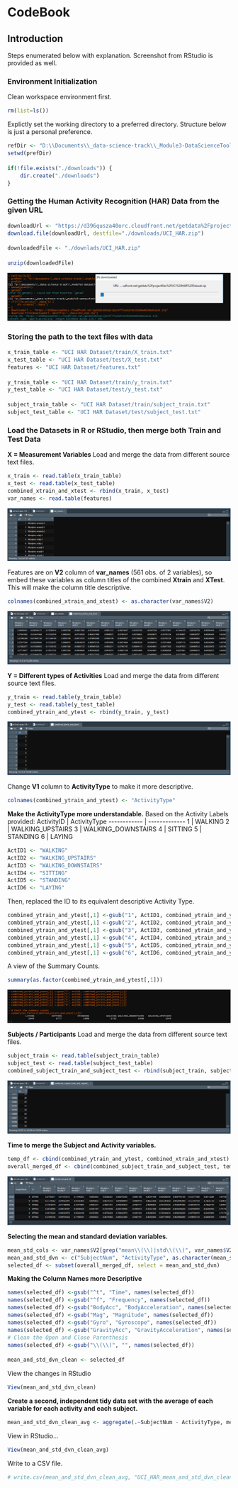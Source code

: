 # CodeBook
## Introduction
Steps enumerated below with explanation. Screenshot from RStudio is provided as well.

### Environment Initialization
Clean workspace environment first.
```R
rm(list=ls())
```

Explictly set the working directory to a preferred directory. Structure below is just a personal preference.
```R
refDir <- "D:\\Documents\\_data-science-track\\_Module3-DataScienceToolbox\\Week4\\peer-graded-assignment"
setwd(prefDir)

if(!file.exists("./downloads")) {
	dir.create("./downloads")
}
```

### Getting the Human Activity Recognition (HAR) Data from the given URL
```R
downloadUrl <- "https://d396qusza40orc.cloudfront.net/getdata%2Fprojectfiles%2FUCI%20HAR%20Dataset.zip"
download.file(downloadUrl, destfile="./downloads/UCI_HAR.zip")

downloadedFile <- "./downlads/UCI_HAR.zip"

unzip(downloadedFile)
```
![Downloading Zipfile in RStudio](https://github.com/coolnumber9/datasciencecoursera/blob/master/Getting_and_Cleaning_Data/images/Week4-downloadZipFile.png)

### Storing the path to the text files with data
```R
x_train_table <- "UCI HAR Dataset/train/X_train.txt"
x_test_table <- "UCI HAR Dataset/test/X_test.txt"
features <- "UCI HAR Dataset/features.txt"

y_train_table <- "UCI HAR Dataset/train/y_train.txt"
y_test_table <- "UCI HAR Dataset/test/y_test.txt"

subject_train_table <- "UCI HAR Dataset/train/subject_train.txt"
subject_test_table <- "UCI HAR Dataset/test/subject_test.txt"
```

### Load the Datasets in R or RStudio, then merge both Train and Test Data
**X = Measurement Variables**
Load and merge the data from different source text files.
```R
x_train <- read.table(x_train_table)
x_test <- read.table(x_test_table)
combined_xtrain_and_xtest <- rbind(x_train, x_test)
var_names <- read.table(features)
```
![Var Names](https://github.com/coolnumber9/datasciencecoursera/blob/master/Getting_and_Cleaning_Data/images/var_names.png)

Features are on **V2** column of **var_names** (561 obs. of 2 variables), so embed these variables as column titles of the combined **Xtrain** and **XTest**. This will make the column title descriptive.
```R
colnames(combined_xtrain_and_xtest) <- as.character(var_names$V2)
```
![Combined XTrain and XTest](https://github.com/coolnumber9/datasciencecoursera/blob/master/Getting_and_Cleaning_Data/images/combined_xtrain_and_xtest.png)


**Y = Different types of Activities**
Load and merge the data from different source text files.
```R
y_train <- read.table(y_train_table)
y_test <- read.table(y_test_table)
combined_ytrain_and_ytest <- rbind(y_train, y_test)
```
![Combined XTrain and XTest](https://github.com/coolnumber9/datasciencecoursera/blob/master/Getting_and_Cleaning_Data/images/combined_ytrain_and_ytest.png)

Change **V1** column to **ActivityType** to make it more descriptive.
```R
colnames(combined_ytrain_and_ytest) <- "ActivityType"
```

**Make the ActivityType more understandable.**
Based on the Activity Labels provided:
ActivityID | ActivityType
------------ | -------------
1 | WALKING
2 | WALKING_UPSTAIRS
3 | WALKING_DOWNSTAIRS
4 | SITTING
5 | STANDING
6 | LAYING

```R
ActID1 <- "WALKING"
ActID2 <- "WALKING_UPSTAIRS"
ActID3 <- "WALKING_DOWNSTAIRS"
ActID4 <- "SITTING"
ActID5 <- "STANDING"
ActID6 <- "LAYING"

```

Then, replaced the ID to its equivalent descriptive Activity Type.
```R
combined_ytrain_and_ytest[,1] <-gsub("1", ActID1, combined_ytrain_and_ytest[,1])
combined_ytrain_and_ytest[,1] <-gsub("2", ActID2, combined_ytrain_and_ytest[,1])
combined_ytrain_and_ytest[,1] <-gsub("3", ActID3, combined_ytrain_and_ytest[,1])
combined_ytrain_and_ytest[,1] <-gsub("4", ActID4, combined_ytrain_and_ytest[,1])
combined_ytrain_and_ytest[,1] <-gsub("5", ActID5, combined_ytrain_and_ytest[,1])
combined_ytrain_and_ytest[,1] <-gsub("6", ActID6, combined_ytrain_and_ytest[,1])
```

A view of the Summary Counts.
```R
summary(as.factor(combined_ytrain_and_ytest[,1]))
```
![Summary Counts](https://github.com/coolnumber9/datasciencecoursera/blob/master/Getting_and_Cleaning_Data/images/summaryCounts.png)

**Subjects / Participants**
Load and merge the data from different source text files.
```R
subject_train <- read.table(subject_train_table)
subject_test <- read.table(subject_test_table)
combined_subject_train_and_subject_test <- rbind(subject_train, subject_test)
```
![Combined Subjects](https://github.com/coolnumber9/datasciencecoursera/blob/master/Getting_and_Cleaning_Data/images/combined_subject_train_and_subject_test.png)

**Time to merge the Subject and Activity variables.**
```R
temp_df <- cbind(combined_ytrain_and_ytest, combined_xtrain_and_xtest)
overall_merged_df <- cbind(combined_subject_train_and_subject_test, temp_df)
```
![Overall Merged Data](https://github.com/coolnumber9/datasciencecoursera/blob/master/Getting_and_Cleaning_Data/images/overall_merged_data.png)

**Selecting the mean and standard deviation variables.**
```R
mean_std_cols <- var_names$V2[grep("mean\\(\\)|std\\(\\)", var_names$V2)]
mean_and_std_dvn <- c("SubjectNum", "ActivityType", as.character(mean_std_cols))
selected_df <- subset(overall_merged_df, select = mean_and_std_dvn)
```

**Making the Column Names more Descriptive**
```R
names(selected_df) <-gsub("^t", "Time", names(selected_df))
names(selected_df) <-gsub("^f", "Frequency", names(selected_df))
names(selected_df) <-gsub("BodyAcc", "BodyAcceleration", names(selected_df))
names(selected_df) <-gsub("Mag", "Magnitude", names(selected_df))
names(selected_df) <-gsub("Gyro", "Gyroscope", names(selected_df))
names(selected_df) <-gsub("GravityAcc", "GravityAcceleration", names(selected_df))
# Clean the Open and Close Parenthesis
names(selected_df) <-gsub("\\(\\)", "", names(selected_df))

mean_and_std_dvn_clean <- selected_df
```

View the changes in RStudio
```R
View(mean_and_std_dvn_clean)
```

**Create a second, independent tidy data set with the average of each variable for each activity and each subject.**
```R
mean_and_std_dvn_clean_avg <- aggregate(.~SubjectNum - ActivityType, mean_and_std_dvn_clean, mean)
```

View in RStudio...
```R
View(mean_and_std_dvn_clean_avg)
```

Write to a CSV file.
```R
# write.csv(mean_and_std_dvn_clean_avg, "UCI_HAR_mean_and_std_dvn_clean_avg.csv")
```